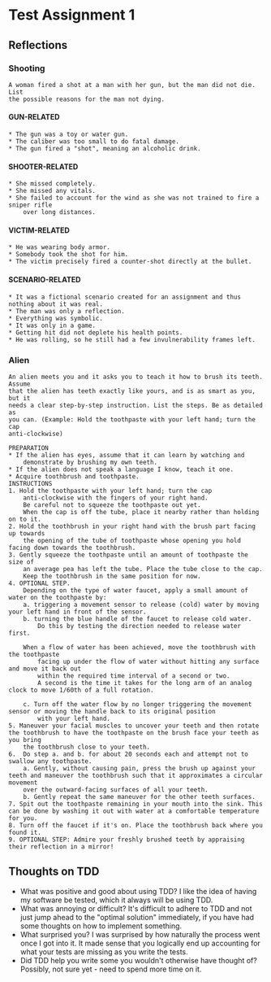# Test Assignment 1
## Reflections
### Shooting
	A woman fired a shot at a man with her gun, but the man did not die. List
	the possible reasons for the man not dying.

#### GUN-RELATED
	* The gun was a toy or water gun.
	* The caliber was too small to do fatal damage.
	* The gun fired a "shot", meaning an alcoholic drink.
#### SHOOTER-RELATED
	* She missed completely.
	* She missed any vitals.
	* She failed to account for the wind as she was not trained to fire a sniper rifle
		over long distances.
#### VICTIM-RELATED
	* He was wearing body armor.
	* Somebody took the shot for him.
	* The victim precisely fired a counter-shot directly at the bullet.
#### SCENARIO-RELATED
	* It was a fictional scenario created for an assignment and thus nothing about it was real.
	* The man was only a reflection.
	* Everything was symbolic.
	* It was only in a game.
	* Getting hit did not deplete his health points.
	* He was rolling, so he still had a few invulnerability frames left.
	
### Alien
	An alien meets you and it asks you to teach it how to brush its teeth. Assume
	that the alien has teeth exactly like yours, and is as smart as you, but it
	needs a clear step-by-step instruction. List the steps. Be as detailed as
	you can. (Example: Hold the toothpaste with your left hand; turn the cap
	anti-clockwise)
	
	PREPARATION
	* If the alien has eyes, assume that it can learn by watching and
		demonstrate by brushing my own teeth.
	* If the alien does not speak a language I know, teach it one.
	* Acquire toothbrush and toothpaste.
	INSTRUCTIONS
	1. Hold the toothpaste with your left hand; turn the cap
		anti-clockwise with the fingers of your right hand. 
		Be careful not to squeeze the toothpaste out yet.
		When the cap is off the tube, place it nearby rather than holding on to it.
	2. Hold the toothbrush in your right hand with the brush part facing up towards
		the opening of the tube of toothpaste whose opening you hold facing down towards the toothbrush.
	3. Gently squeeze the toothpaste until an amount of toothpaste the size of 
		an average pea has left the tube. Place the tube close to the cap. 
		Keep the toothbrush in the same position for now.
	4. OPTIONAL STEP.
		Depending on the type of water faucet, apply a small amount of water on the toothpaste by:
		a. triggering a movement sensor to release (cold) water by moving your left hand in front of the sensor.
		b. turning the blue handle of the faucet to release cold water.
			Do this by testing the direction needed to release water first.
		
		When a flow of water has been achieved, move the toothbrush with the toothpaste
			facing up under the flow of water without hitting any surface and move it back out 
			within the required time interval of a second or two.
			A second is the time it takes for the long arm of an analog clock to move 1/60th of a full rotation.
		
		c. Turn off the water flow by no longer triggering the movement sensor or moving the handle back to its original position
			with your left hand.
	5. Maneuver your facial muscles to uncover your teeth and then rotate the toothbrush to have the toothpaste on the brush face your teeth as you bring
		the toothbrush close to your teeth.
	6. 	Do step a. and b. for about 20 seconds each and attempt not to swallow any toothpaste.
		a. Gently, without causing pain, press the brush up against your teeth and maneuver the toothbrush such that it approximates a circular movement
		over the outward-facing surfaces of all your teeth.
		b. Gently repeat the same maneuver for the other teeth surfaces.
	7. Spit out the toothpaste remaining in your mouth into the sink. This can be done by washing it out with water at a comfortable temperature for you.
	8. Turn off the faucet if it's on. Place the toothbrush back where you found it.
	9. OPTIONAL STEP: Admire your freshly brushed teeth by appraising their reflection in a mirror!

## Thoughts on TDD
* What was positive and good about using TDD?
I like the idea of having my software be tested, which it always will be using TDD.
* What was annoying or difficult?
It's difficult to adhere to TDD and not just jump ahead to the "optimal solution" immediately, if you have had some thoughts on how to implement something.
* What surprised you?
I was surprised by how naturally the process went once I got into it. It made sense that you logically end up accounting for what your tests are missing as you write the tests.
* Did TDD help you write some you wouldn't otherwise have thought of?
Possibly, not sure yet - need to spend more time on it.
